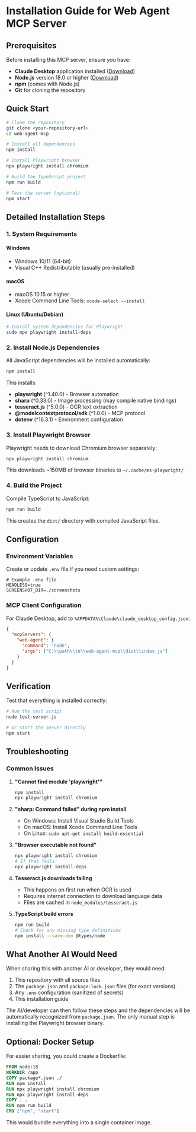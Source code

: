 # Installation Guide for Web Agent MCP Server

## Prerequisites

Before installing this MCP server, ensure you have:

- **Claude Desktop** application installed ([Download](https://claude.ai/download))
- **Node.js** version 18.0 or higher ([Download](https://nodejs.org/))
- **npm** (comes with Node.js)
- **Git** for cloning the repository

## Quick Start

```bash
# Clone the repository
git clone <your-repository-url>
cd web-agent-mcp

# Install all dependencies
npm install

# Install Playwright browser
npx playwright install chromium

# Build the TypeScript project
npm run build

# Test the server (optional)
npm start
```

## Detailed Installation Steps

### 1. System Requirements

#### Windows
- Windows 10/11 (64-bit)
- Visual C++ Redistributable (usually pre-installed)

#### macOS
- macOS 10.15 or higher
- Xcode Command Line Tools: `xcode-select --install`

#### Linux (Ubuntu/Debian)
```bash
# Install system dependencies for Playwright
sudo npx playwright install-deps
```

### 2. Install Node.js Dependencies

All JavaScript dependencies will be installed automatically:

```bash
npm install
```

This installs:
- **playwright** (^1.40.0) - Browser automation
- **sharp** (^0.33.0) - Image processing (may compile native bindings)
- **tesseract.js** (^5.0.0) - OCR text extraction
- **@modelcontextprotocol/sdk** (^1.0.0) - MCP protocol
- **dotenv** (^16.3.1) - Environment configuration

### 3. Install Playwright Browser

Playwright needs to download Chromium browser separately:

```bash
npx playwright install chromium
```

This downloads ~150MB of browser binaries to `~/.cache/ms-playwright/`

### 4. Build the Project

Compile TypeScript to JavaScript:

```bash
npm run build
```

This creates the `dist/` directory with compiled JavaScript files.

## Configuration

### Environment Variables

Create or update `.env` file if you need custom settings:

```env
# Example .env file
HEADLESS=true
SCREENSHOT_DIR=./screenshots
```

### MCP Client Configuration

For Claude Desktop, add to `%APPDATA%\Claude\claude_desktop_config.json`:

```json
{
  "mcpServers": {
    "web-agent": {
      "command": "node",
      "args": ["C:\\path\\to\\web-agent-mcp\\dist\\index.js"]
    }
  }
}
```

## Verification

Test that everything is installed correctly:

```bash
# Run the test script
node test-server.js

# Or start the server directly
npm start
```

## Troubleshooting

### Common Issues

1. **"Cannot find module 'playwright'"**
   ```bash
   npm install
   npx playwright install chromium
   ```

2. **"sharp: Command failed" during npm install**
   - On Windows: Install Visual Studio Build Tools
   - On macOS: Install Xcode Command Line Tools
   - On Linux: `sudo apt-get install build-essential`

3. **"Browser executable not found"**
   ```bash
   npx playwright install chromium
   # If that fails:
   npx playwright install-deps
   ```

4. **Tesseract.js downloads failing**
   - This happens on first run when OCR is used
   - Requires internet connection to download language data
   - Files are cached in `node_modules/tesseract.js`

5. **TypeScript build errors**
   ```bash
   npm run build
   # Check for any missing type definitions
   npm install --save-dev @types/node
   ```

## What Another AI Would Need

When sharing this with another AI or developer, they would need:

1. This repository with all source files
2. The `package.json` and `package-lock.json` files (for exact versions)
3. Any `.env` configuration (sanitized of secrets)
4. This installation guide

The AI/developer can then follow these steps and the dependencies will be automatically recognized from `package.json`. The only manual step is installing the Playwright browser binary.

## Optional: Docker Setup

For easier sharing, you could create a Dockerfile:

```dockerfile
FROM node:18
WORKDIR /app
COPY package*.json ./
RUN npm install
RUN npx playwright install chromium
RUN npx playwright install-deps
COPY . .
RUN npm run build
CMD ["npm", "start"]
```

This would bundle everything into a single container image.